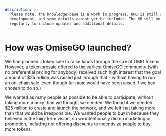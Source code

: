 ```yaml
---
description: >-
  Please note, the knowledge base is a work in progress. OMG is still in
  development, and some details cannot yet be included. The KB will be revised
  regularly to include updates and additional details.
---
```


# How was OmiseGO launched?

We had planned a token sale to raise funds through the sale of OMG tokens. However, a token presale offered to the earliest OmiseGO community \(with no preferential pricing for anybody\) received such high interest that the goal amount of $25 million was raised just through that - without having to run an on-chain sale \(even though far more would have been raised if we had chosen to do so.\)  


We wanted as many people as possible to be able to participate, without taking more money than we thought we needed. We thought we needed $25 million to create and launch the network, and we felt that taking more than that would be irresponsible. We wanted people to buy in because they believed in the long-term vision, so we intentionally did no marketing or promotion, including not offering discounts to incentivize people to buy more tokens.  


